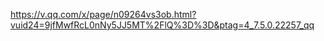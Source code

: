 https://v.qq.com/x/page/n09264vs3ob.html?vuid24=9jfMwfRcL0nNy5JJ5MT%2FlQ%3D%3D&ptag=4_7.5.0.22257_qq


